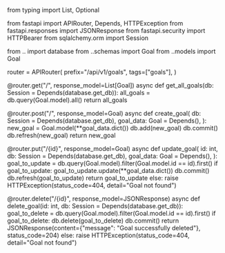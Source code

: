 from typing import List, Optional

from fastapi import APIRouter, Depends, HTTPException
from fastapi.responses import JSONResponse
from fastapi.security import HTTPBearer
from sqlalchemy.orm import Session

from .. import database
from ..schemas import Goal
from ..models import Goal

router = APIRouter(
    prefix="/api/v1/goals",
    tags=["goals"],
)

@router.get("/", response_model=List[Goal])
async def get_all_goals(db: Session = Depends(database.get_db)):
    all_goals = db.query(Goal.model).all()
    return all_goals

@router.post("/", response_model=Goal)
async def create_goal(
    db: Session = Depends(database.get_db),
    goal_data: Goal = Depends(),
):
    new_goal = Goal.model(**goal_data.dict())
    db.add(new_goal)
    db.commit()
    db.refresh(new_goal)
    return new_goal

@router.put("/{id}", response_model=Goal)
async def update_goal(
    id: int,
    db: Session = Depends(database.get_db),
    goal_data: Goal = Depends(),
):
    goal_to_update = db.query(Goal.model).filter(Goal.model.id == id).first()
    if goal_to_update:
        goal_to_update.update(**goal_data.dict())
        db.commit()
        db.refresh(goal_to_update)
        return goal_to_update
    else:
        raise HTTPException(status_code=404, detail="Goal not found")

@router.delete("/{id}", response_model=JSONResponse)
async def delete_goal(id: int, db: Session = Depends(database.get_db)):
    goal_to_delete = db.query(Goal.model).filter(Goal.model.id == id).first()
    if goal_to_delete:
        db.delete(goal_to_delete)
        db.commit()
        return JSONResponse(content={"message": "Goal successfully deleted"}, status_code=204)
    else:
        raise HTTPException(status_code=404, detail="Goal not found")